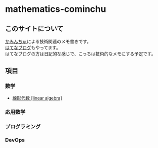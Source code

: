 # mathematics-cominchu

## このサイトについて

[かみんちゅ](https://twitter.com/AllisTheWill)による技術関連のメモ書きです。  
[はてなブログ](https://nanabyo.hatenablog.com/)もやってます。  
はてなブログの方は日記的な感じで、こっちは技術的なメモにする予定です。  

## 項目

### 数学

- [線形代数 [linear algebra]](linearalgebra/test1)

### 応用数学

### プログラミング

### DevOps
